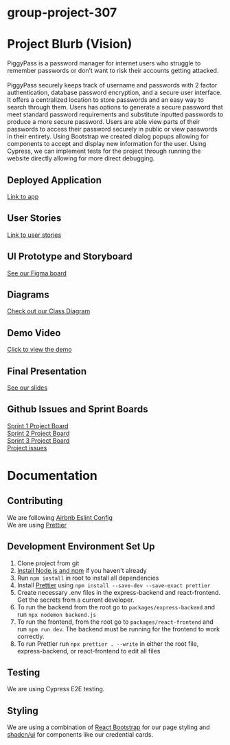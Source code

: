 # group-project-307

# Project Blurb (Vision)

PiggyPass is a password manager for internet users who struggle to remember passwords or don’t want to risk their accounts getting attacked.
<br /><br />
PiggyPass securely keeps track of username and passwords with 2 factor authentication, database password encryption, and a secure user interface. It offers a centralized location to store passwords and an easy way to search through them. Users has options to generate a secure password that meet standard password requirements and substitute inputted passwords to produce a more secure password. Users are able view parts of their passwords to access their password securely in public or view passwords in their entirety.
Using Bootstrap we created dialog popups allowing for components to accept and display new information for the user. Using Cypress, we can implement tests for the project through running the website directly allowing for more direct debugging.

## Deployed Application
[Link to app](https://delightful-dune-019b8a21e.5.azurestaticapps.net/)

## User Stories

[Link to user stories](https://docs.google.com/document/d/1mTgCzb-miKglkNFTxlXBUtG3lIcP98tZp6LwHdCo6i4/edit?tab=t.0)

## UI Prototype and Storyboard

[See our Figma board](https://www.figma.com/design/RbxqUP7Gn4Vnx9Q0g6gk2J/307-Group-Project)

## Diagrams

[Check out our Class Diagram](docs/diagram.md)

## Demo Video
[Click to view the demo](https://youtu.be/n11NRBtlf3g)

## Final Presentation
[See our slides](https://docs.google.com/presentation/d/1BHITpHPAKnQ0XUZIlyZafL2kal9cnHxQ1WGuUK5OQSk/edit#slide=id.g31c5eb6deea_3_0)

## Github Issues and Sprint Boards

[Sprint 1 Project Board](https://github.com/users/tarannssingh/projects/1/views/1?filterQuery=) <br />
[Sprint 2 Project Board](https://github.com/users/tarannssingh/projects/1/views/2) <br />
[Sprint 3 Project Board](https://github.com/users/tarannssingh/projects/1/views/3) <br />
[Project issues](https://github.com/tarannssingh/group-project-307/issues)

# Documentation

## Contributing

We are following [Airbnb Eslint Config](https://www.npmjs.com/package/eslint-config-airbnb)
<br />
We are using [Prettier](https://prettier.io/)

## Development Environment Set Up

1. Clone project from git
2. [Install Node.js and npm](https://nodejs.org/en/download/) if you haven't already
3. Run `npm install` in root to install all dependencies
4. Install [Prettier](https://prettier.io/docs/en/install) using `npm install --save-dev --save-exact prettier`
5. Create necessary .env files in the express-backend and react-frontend. Get the secrets from a current developer.
6. To run the backend from the root go to `packages/express-backend` and run `npx nodemon backend.js`
7. To run the frontend, from the root go to `packages/react-frontend` and run `npm run dev`. The backend must be running for the frontend to work correctly.
8. To run Prettier run `npx prettier . --write` in either the root file, express-backend, or react-frontend to edit all files

## Testing

We are using Cypress E2E testing.

## Styling

We are using a combination of [React Bootstrap](https://react-bootstrap.netlify.app/) for our page styling and [shadcn/ui](https://ui.shadcn.com/) for components like our credential cards.
